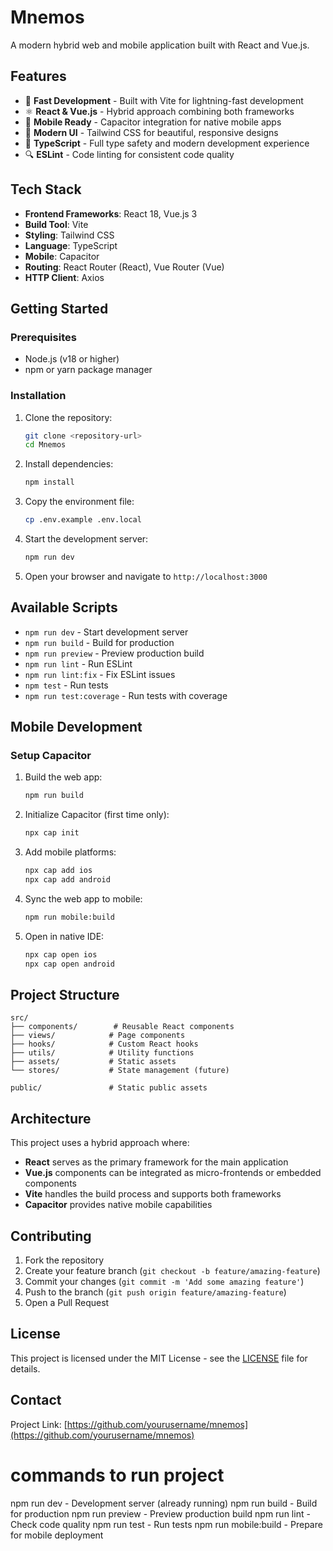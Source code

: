 # Mnemos

A modern hybrid web and mobile application built with React and Vue.js.

## Features

- 🚀 **Fast Development** - Built with Vite for lightning-fast development
- ⚛️ **React & Vue.js** - Hybrid approach combining both frameworks
- 📱 **Mobile Ready** - Capacitor integration for native mobile apps
- 🎨 **Modern UI** - Tailwind CSS for beautiful, responsive designs
- 🔧 **TypeScript** - Full type safety and modern development experience
- 🔍 **ESLint** - Code linting for consistent code quality

## Tech Stack

- **Frontend Frameworks**: React 18, Vue.js 3
- **Build Tool**: Vite
- **Styling**: Tailwind CSS
- **Language**: TypeScript
- **Mobile**: Capacitor
- **Routing**: React Router (React), Vue Router (Vue)
- **HTTP Client**: Axios

## Getting Started

### Prerequisites

- Node.js (v18 or higher)
- npm or yarn package manager

### Installation

1. Clone the repository:
   ```bash
   git clone <repository-url>
   cd Mnemos
   ```

2. Install dependencies:
   ```bash
   npm install
   ```

3. Copy the environment file:
   ```bash
   cp .env.example .env.local
   ```

4. Start the development server:
   ```bash
   npm run dev
   ```

5. Open your browser and navigate to `http://localhost:3000`

## Available Scripts

- `npm run dev` - Start development server
- `npm run build` - Build for production
- `npm run preview` - Preview production build
- `npm run lint` - Run ESLint
- `npm run lint:fix` - Fix ESLint issues
- `npm test` - Run tests
- `npm run test:coverage` - Run tests with coverage

## Mobile Development

### Setup Capacitor

1. Build the web app:
   ```bash
   npm run build
   ```

2. Initialize Capacitor (first time only):
   ```bash
   npx cap init
   ```

3. Add mobile platforms:
   ```bash
   npx cap add ios
   npx cap add android
   ```

4. Sync the web app to mobile:
   ```bash
   npm run mobile:build
   ```

5. Open in native IDE:
   ```bash
   npx cap open ios
   npx cap open android
   ```

## Project Structure

```
src/
├── components/        # Reusable React components
├── views/            # Page components
├── hooks/            # Custom React hooks
├── utils/            # Utility functions
├── assets/           # Static assets
└── stores/           # State management (future)

public/               # Static public assets
```

## Architecture

This project uses a hybrid approach where:
- **React** serves as the primary framework for the main application
- **Vue.js** components can be integrated as micro-frontends or embedded components
- **Vite** handles the build process and supports both frameworks
- **Capacitor** provides native mobile capabilities

## Contributing

1. Fork the repository
2. Create your feature branch (`git checkout -b feature/amazing-feature`)
3. Commit your changes (`git commit -m 'Add some amazing feature'`)
4. Push to the branch (`git push origin feature/amazing-feature`)
5. Open a Pull Request

## License

This project is licensed under the MIT License - see the [LICENSE](LICENSE) file for details.

## Contact

Project Link: [https://github.com/yourusername/mnemos](https://github.com/yourusername/mnemos)




# commands to run project


npm run dev - Development server (already running)
npm run build - Build for production
npm run preview - Preview production build
npm run lint - Check code quality
npm run test - Run tests
npm run mobile:build - Prepare for mobile deployment